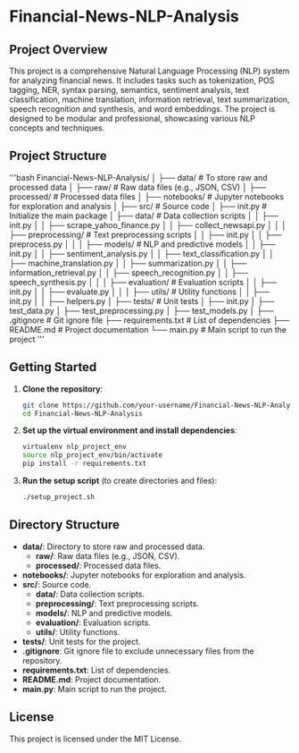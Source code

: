 # Financial-News-NLP-Analysis

## Project Overview

This project is a comprehensive Natural Language Processing (NLP) system for analyzing financial news. It includes tasks such as tokenization, POS tagging, NER, syntax parsing, semantics, sentiment analysis, text classification, machine translation, information retrieval, text summarization, speech recognition and synthesis, and word embeddings. The project is designed to be modular and professional, showcasing various NLP concepts and techniques.

## Project Structure
'''bash
Financial-News-NLP-Analysis/
│
├── data/ # To store raw and processed data
│ ├── raw/ # Raw data files (e.g., JSON, CSV)
│ ├── processed/ # Processed data files
│
├── notebooks/ # Jupyter notebooks for exploration and analysis
│
├── src/ # Source code
│ ├── init.py # Initialize the main package
│ ├── data/ # Data collection scripts
│ │ ├── init.py
│ │ ├── scrape_yahoo_finance.py
│ │ ├── collect_newsapi.py
│ │
│ ├── preprocessing/ # Text preprocessing scripts
│ │ ├── init.py
│ │ ├── preprocess.py
│ │
│ ├── models/ # NLP and predictive models
│ │ ├── init.py
│ │ ├── sentiment_analysis.py
│ │ ├── text_classification.py
│ │ ├── machine_translation.py
│ │ ├── summarization.py
│ │ ├── information_retrieval.py
│ │ ├── speech_recognition.py
│ │ ├── speech_synthesis.py
│ │
│ ├── evaluation/ # Evaluation scripts
│ │ ├── init.py
│ │ ├── evaluate.py
│ │
│ ├── utils/ # Utility functions
│ │ ├── init.py
│ │ ├── helpers.py
│
├── tests/ # Unit tests
│ ├── init.py
│ ├── test_data.py
│ ├── test_preprocessing.py
│ ├── test_models.py
│
├── .gitignore # Git ignore file
├── requirements.txt # List of dependencies
├── README.md # Project documentation
└── main.py # Main script to run the project
'''
## Getting Started

1. **Clone the repository**:
    ```bash
    git clone https://github.com/your-username/Financial-News-NLP-Analysis.git
    cd Financial-News-NLP-Analysis
    ```

2. **Set up the virtual environment and install dependencies**:
    ```bash
    virtualenv nlp_project_env
    source nlp_project_env/bin/activate
    pip install -r requirements.txt
    ```

3. **Run the setup script** (to create directories and files):
    ```bash
    ./setup_project.sh
    ```

## Directory Structure

- **data/**: Directory to store raw and processed data.
  - **raw/**: Raw data files (e.g., JSON, CSV).
  - **processed/**: Processed data files.
- **notebooks/**: Jupyter notebooks for exploration and analysis.
- **src/**: Source code.
  - **data/**: Data collection scripts.
  - **preprocessing/**: Text preprocessing scripts.
  - **models/**: NLP and predictive models.
  - **evaluation/**: Evaluation scripts.
  - **utils/**: Utility functions.
- **tests/**: Unit tests for the project.
- **.gitignore**: Git ignore file to exclude unnecessary files from the repository.
- **requirements.txt**: List of dependencies.
- **README.md**: Project documentation.
- **main.py**: Main script to run the project.

## License

This project is licensed under the MIT License.
